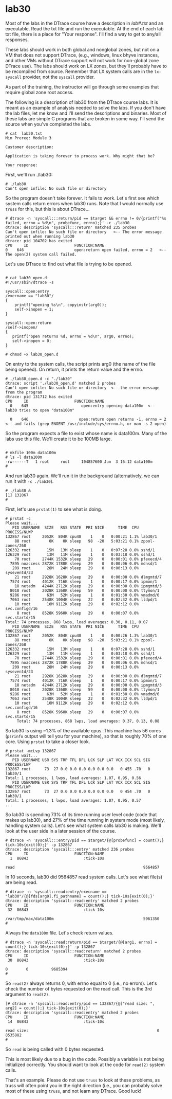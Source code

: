 # lab30


Most of the labs in the DTrace course have a description in *lab#.txt* and an executable.
Read the txt file  and run the executable.  At the end of each lab txt file, there is a place
for "Your response".  I'll find a way to get to any/all responses.

These labs should work in both global and nonglobal zones, but not on a VM that does not support DTrace, (e.g., windows, linux bhyve
instances, and other VMs without DTrace support will not work for non-global zone DTrace use).
The labs should work on LX zones, but they'll probably have to be recompiled from source.
Remember that LX system calls are in the `lx-syscall` provider, not the `syscall` provider.

As  part of the training, the instructor will go through some examples that require global zone root access.

The following is a description of lab30 from the DTrace course labs.  It is meant as an example of analysis needed to solve the labs.  If you don't have the lab files, let me know and I'll send the descriptions and binaries.  Most of these labs are simple C programs that are broken in some way.  I'll send the source when you've completed the labs.  



```
# cat  lab30.txt
Min Prereq: Module 3

Customer description:

Application is taking forever to process work. Why might that be?

Your response:
```

First, we'll run ./lab30:

```
# ./lab30
Can't open infile: No such file or directory
```

So the program doesn't take forever.  It fails to work.  Let's first see which system calls return errors when lab30 runs.  Note that I would normally use `truss` for this,
but this is about DTrace...

```
# dtrace -n 'syscall:::return/pid == $target && errno != 0/{printf("%s failed, errno = %d\n", probefunc, errno);}' -c ./lab30
dtrace: description 'syscall:::return' matched 235 probes
Can't open infile: No such file or directory   <-- The error message printed out when running lab30
dtrace: pid 104702 has exited
CPU     ID                    FUNCTION:NAME
0    646                      open:return open failed, errno = 2   <-- The open(2) system call failed.
```

Let's use DTrace to find out what file is trying to be opened.

```

# cat lab30_open.d
#!/usr/sbin/dtrace -s

syscall::open:entry
/execname == "lab30"/
{
    printf("opening %s\n", copyinstr(arg0));
	self->inopen = 1;
}

syscall::open:return
/self->inopen/
{
   printf("open returns %d, errno = %d\n", arg0, errno);
   self->inopen = 0;
}

# chmod +x lab30_open.d
```

On entry to the system calls, the script prints  arg0 (the name of the file being opened).  On return, it prints the return value and the errno.

```
# ./lab30_open.d -c "./lab30"
dtrace: script './lab30_open.d' matched 2 probes
Can't open infile: No such file or directory  <-- the error message from the program
dtrace: pid 131712 has exited
CPU     ID                    FUNCTION:NAME
  0    645                       open:entry opening data100m  <-- lab30 tries to open "data100m"

  0    646                      open:return open returns -1, errno = 2  <-- and fails (grep ENOENT /usr/include/sys/errno.h, or man -s 2 open)

```

So the program expects a file to exist whose name is  data100m.  Many of the labs use this file.  We'll create it to be 100MB large.

```

# mkfile 100m data100m
# ls -l data100m
-rw------T   1 root     root     104857600 Jun  3 16:12 data100m
#
```

And run lab30 again.  We'll run it in the background (alternatively, we can run it with `-c ./lab30`).

```
# ./lab30 &
[1] 132867
#
```

First, let's use `prstat(1)` to see what is doing.

```
# prstat -c
Please wait...
   PID USERNAME  SIZE   RSS STATE  PRI NICE      TIME  CPU PROCESS/NLWP       
132867 root     2052K  804K cpu48    1    0   0:00:21 1.1% lab30/1
    88 root        0K    0K sleep   98  -20   5:03:21 0.1% zpool-zones/268
126332 root       15M   13M sleep    1    0   0:07:28 0.0% sshd/1
126329 root       13M   11M sleep    1    0   0:03:18 0.0% sshd/1
    70 root     2744K 1532K sleep   29    0   0:00:01 0.0% pfexecd/4
  7895 noaccess 2872K 1788K sleep   29    0   0:00:06 0.0% mdnsd/1
   209 root       28M   24M sleep   29    0   0:00:13 0.0% syseventd/23
    21 root     2928K 1628K sleep   29    0   0:00:00 0.0% dlmgmtd/7
  7574 root     4012K  716K sleep    1    0   0:00:17 0.0% ipmon/1
    18 netadm   4244K 2712K sleep   29    0   0:00:00 0.0% ipmgmtd/3
  8018 root     2028K 1360K sleep   59    0   0:00:00 0.0% ttymon/1
  9286 root       63M   52M sleep    1    0   0:01:30 0.0% vmadmd/6
  7063 root     2548K 1004K sleep   22    0   0:02:32 0.0% lldpd/1
    10 root       10M 9112K sleep   29    0   0:02:12 0.0% svc.configd/16
     8 root     8528K 5960K sleep   29    0   0:00:07 0.0% svc.startd/15
Total: 74 processes, 868 lwps, load averages: 0.30, 0.11, 0.07
   PID USERNAME  SIZE   RSS STATE  PRI NICE      TIME  CPU PROCESS/NLWP       
132867 root     2052K  804K cpu48    1    0   0:00:26 1.3% lab30/1
    88 root        0K    0K sleep   98  -20   5:03:21 0.1% zpool-zones/268
126332 root       15M   13M sleep    1    0   0:07:28 0.0% sshd/1
126329 root       13M   11M sleep    1    0   0:03:18 0.0% sshd/1
    70 root     2744K 1532K sleep   29    0   0:00:01 0.0% pfexecd/4
  7895 noaccess 2872K 1788K sleep   29    0   0:00:06 0.0% mdnsd/1
   209 root       28M   24M sleep   29    0   0:00:13 0.0% syseventd/23
    21 root     2928K 1628K sleep   29    0   0:00:00 0.0% dlmgmtd/7
  7574 root     4012K  716K sleep    1    0   0:00:17 0.0% ipmon/1
    18 netadm   4244K 2712K sleep   29    0   0:00:00 0.0% ipmgmtd/3
  8018 root     2028K 1360K sleep   59    0   0:00:00 0.0% ttymon/1
  9286 root       63M   52M sleep    1    0   0:01:30 0.0% vmadmd/6
  7063 root     2548K 1004K sleep   22    0   0:02:32 0.0% lldpd/1
    10 root       10M 9112K sleep   29    0   0:02:12 0.0% svc.configd/16
     8 root     8528K 5960K sleep   29    0   0:00:07 0.0% svc.startd/15
	 Total: 74 processes, 868 lwps, load averages: 0.37, 0.13, 0.08
```

So lab30 is using ~1.3% of the available cpus.  This machine has 56 cores (`psrinfo` output will tell you for your machine), so that is roughly 70% of one core.
Using `prstat` to take a closer look.

```
# prstat -mcLvp 132867
Please wait...
   PID USERNAME USR SYS TRP TFL DFL LCK SLP LAT VCX ICX SCL SIG PROCESS/LWP   
132867 root      73  27 0.0 0.0 0.0 0.0 0.0 0.0   0 455 .70   0 lab30/1
Total: 1 processes, 1 lwps, load averages: 1.07, 0.95, 0.56
   PID USERNAME USR SYS TRP TFL DFL LCK SLP LAT VCX ICX SCL SIG PROCESS/LWP   
132867 root      73  27 0.0 0.0 0.0 0.0 0.0 0.0   0 454 .70   0 lab30/1
Total: 1 processes, 1 lwps, load averages: 1.07, 0.95, 0.57
...
```

So lab30 is spending 73% of its time running user level code (code that makes up lab30), and 27% of the time running in system mode (most likely, handling system calls).
Let's see what system calls lab30 is making.  We'll look at the user side in a later session of the course.

```
# dtrace -n 'syscall:::entry/pid == $target/{@[probefunc] = count();} tick-10s{exit(0);}' -p 132867
dtrace: description 'syscall:::entry' matched 236 probes
CPU     ID                    FUNCTION:NAME
  1  86843                        :tick-10s 

read                                                        9564857
```

In 10 seconds, lab30 did 9564857 read system calls.  Let's see what file(s) are being read.

```
# dtrace -n 'syscall::read:entry/execname == "lab30"/{@[fds[arg0].fi_pathname] = count();} tick-10s{exit(0);}'
dtrace: description 'syscall::read:entry' matched 2 probes
CPU     ID                    FUNCTION:NAME
 32  86843                        :tick-10s 

/var/tmp/max/data100m                                       5961350
#
```

Always the `data100m` file.  Let's check return values.

```
# dtrace -n 'syscall::read:return/pid == $target/{@[arg1, errno] = count();} tick-10s{exit(0);}' -p 132867
dtrace: description 'syscall::read:return' matched 2 probes
CPU     ID                    FUNCTION:NAME
 30  86843                        :tick-10s 

0        0          9685394
#
```

So `read(2)` always returns 0, with errno equal to 0 (i.e., no errors).  Let's check the number of bytes requested on the read call.  This is the 3rd argument to `read(2)`.

```
]# dtrace -n 'syscall::read:entry/pid == 132867/{@["read size: ", arg2] = count();} tick-10s{exit(0);}'
dtrace: description 'syscall::read:entry' matched 2 probes
CPU     ID                    FUNCTION:NAME
 14  86843                        :tick-10s 

read size:                                                        0          8535882
#
```

So `read` is being called with 0 bytes requested.

This is most likely due to a bug in the code.  Possibly a variable is not being initialized correctly.  You should want to look at the code for `read(2)` system calls.

That's an example.  Please do not use `truss` to look at these problems, as truss will often point you in the right direction (i.e., you can probably solve most of these using `truss`, and not learn any DTrace.  Good luck!




